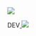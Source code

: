 <a href="https://portal.azure.com/#create/Microsoft.Template/uri/https%3A%2F%2Fraw.githubusercontent.com%2Fharneet463%2FplatformTemplate%2Fmaster%2Fazuredeploy.json" target="_blank">
    <img src="http://azuredeploy.net/deploybutton.png"/>
</a>

<blink>DEV</blink><a href="https://portal.azure.com/#create/Microsoft.Template/uri/https%3A%2F%2Fraw.githubusercontent.com%2Fharneet463%2FplatformTemplate%2Fmaster%2Fazuredeploy.json" target="_blank">
    <img src="http://azuredeploy.net/deploybutton.png"/>
</a>





